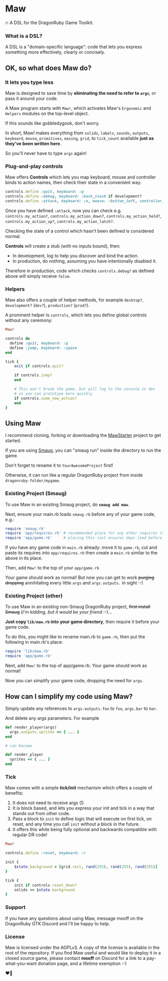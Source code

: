 # Maw

🔥 A DSL for the DragonRuby Game Toolkit.

### What is a DSL?

A DSL is a "domain-specific language": code that lets you express
something more effectively, clearly or concisely.

## OK, so what does Maw do?

### It lets you type less

Maw is designed to save time by **eliminating the need to refer
to `args`**, or pass it around your code.

A Maw program starts with `Maw!`, which activates Maw's `Ergonomic`
and `Helpers` modules on the top-level object.

If this sounds like gobbledygook, don't worry.

In short, Maw! makes everything from `solids`, `labels`, `sounds`, `outputs`, `keyboard`, `mouse`, `primitives`, `easing`,
`grid`, to `tick_count` available **just as they've been written here**.

So you'll never have to type `args` again!

### Plug-and-play controls

Maw offers **Controls** which lets you map keyboard, mouse and controller binds to action names, then check their state in a convenient way:

```ruby
controls.define :quit, keyboard: :q
controls.define :debug, keyboard: :back_slash if development?
controls.define :attack, keyboard: :e, mouse: :button_left, controller_one: :x
```

Once you have defined `:attack`, now you can check e.g. `controls.my_action?`, `controls.my_action_down?`, `controls.my_action_held?`, `controls.my_action_up?`, `controls.my_action_latch?`.

Checking the state of a control which hasn't been defined is considered normal.

**Controls** will create a stub (with no inputs bound), then:
  - In development, log to help you discover and bind the action.
  - In production,  do nothing, assuming you have intentionally disabled it.

Therefore in production, code which checks `controls.debug?` as defined above will simply receive _`false`_.

### Helpers

Maw also offers a couple of helper methods, for example `desktop?`, `development?` (`dev?`), `production?` (`prod?`).

A prominent helper is `controls`, which lets you define global controls without any ceremony:

```ruby
Maw!

controls do
  define :quit, keyboard: :q
  define :jump, keyboard: :space
end

tick {
    exit if controls.quit?

    if controls.jump?
    end

    # This won't break the game, but will log to the console in dev
    # so you can prototype more quickly
    if controls.some_new_action?
    end
}
```

## Using Maw

I recommend cloning, forking or downloading the [MawStarter](https://github.com/togetherbeer/MawStarter) project to get started.

If you are using [Smaug](https://smaug.dev), you can "smaug run" inside the directory to run the game.

Don't forget to rename it to `YourAwesomeProject` first!

Otherwise, it can run like a regular DragonRuby project from inside `dragonruby-folder/mygame`.

### Existing Project (Smaug)

To use Maw in an existing Smaug project, do **`smaug add maw`**.

Next, ensure your main.rb loads `smaug.rb` before any of your game code, e.g.:

```ruby
require 'smaug.rb'
require 'app/requires.rb' # recommended place for any other requires (optional)
require 'app/game.rb'     # placing this last ensures deps load before game code
```

If you have any game code in `main.rb` already: move it to `game.rb`, cut and paste
its requires into `app/requires.rb` then create a `main.rb` similar to the above in its place.

Then, add `Maw!` to the top of your `app/game.rb`

Your game should work as normal! But now you can get to work ~~purging~~ ~~dropping~~ annihilating every little `args` and `args.outputs.` in sight :-)

### Existing Project (other)

To use Maw in an existing non-Smaug DragonRuby project, ~~first install Smaug~~ (_I'm kidding, but it would be your friend_ :-)...

**Just copy `lib/maw.rb` into your game directory**, then require it before your game code.

To do this, you might like to rename main.rb to `game.rb`, then put the following in main.rb's place:

```ruby
require 'lib/maw.rb'
require 'app/game.rb'
```

Next, add `Maw!` to the top of app/game.rb. Your game should work as normal!

Now you can simplify your game code, dropping the need for `args`.

## How can I simplify my code using Maw?

Simply update any references to `args.outputs.foo` to `foo`, `args.bar` to `bar`.

And delete any args parameters. For example

```ruby
def render_player(args)
  args.outputs.sprites << { ... }
end

# can become

def render_player
  sprites << { ... }
end
```

### Tick

Maw comes with a simple **tick/init** mechanism which offers a couple of
benefits:

1. It does not need to receive args 🙃
2. It is block based, and lets you express your init and tick in a way that stands out from other code.
3. Pass a block to `init` to define logic that will execute on first tick, on reset, and any time you call `init` without a block in the future.
4. It offers this while being fully optional and backwards compatible with regular DR code!

```ruby
Maw!

controls.define :reset, keyboard: :r

init {
    $state.background = [grid.rect, rand(255), rand(255), rand(255)]
}

tick {
    init if controls.reset_down?
    solids << $state.background
}
```

### Support

If you have any questions about using Maw, message mooff on the DragonRuby GTK Discord and I'll be happy to help.

### License

Maw is licensed under the AGPLv3. A copy of the license is available
in the root of the repository. If you find Maw useful and would like to
deploy it in a closed source game, please contact **mooff** on Discord
for a link to a pay-what-you-want donation page, and a lifetime exemption :-)

❤️‍🔥
